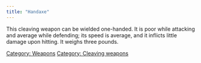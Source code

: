 ```yaml
---
title: "Handaxe"
---
```


This cleaving weapon can be wielded one-handed. It is poor while
attacking and average while defending; its speed is average, and it
inflicts little damage upon hitting. It weighs three pounds.

[Category: Weapons](Category:_Weapons "wikilink") [Category: Cleaving
weapons](Category:_Cleaving_weapons "wikilink")